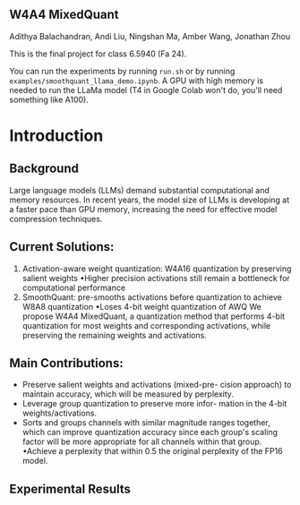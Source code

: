 ## W4A4 MixedQuant
Adithya Balachandran, Andi Liu, Ningshan Ma, Amber Wang, Jonathan Zhou

This is the final project for class 6.5940 (Fa 24).

You can run the experiments by running `run.sh` or by running `examples/smoothquant_llama_demo.ipynb`. A GPU with high memory is needed to run the LLaMa model (T4 in Google Colab won't do, you'll need something like A100).

# Introduction

## Background
Large language models (LLMs) demand
substantial computational and memory resources. In
recent years, the model size of LLMs is developing at a
faster pace than GPU memory, increasing the need for
effective model compression techniques.

## Current Solutions:
1. Activation-aware weight quantization: W4A16 quantization by preserving salient weights
•Higher precision activations still remain a bottleneck
for computational performance
2. SmoothQuant: pre-smooths activations before quantization to achieve W8A8 quantization
•Loses 4-bit weight quantization of AWQ
We propose W4A4 MixedQuant, a quantization
method that performs 4-bit quantization for most
weights and corresponding activations, while preserving the remaining weights and activations. 

## Main Contributions:
- Preserve salient weights and activations (mixed-pre-
cision approach) to maintain accuracy, which will be
measured by perplexity.
- Leverage group quantization to preserve more infor-
mation in the 4-bit weights/activations.
-  Sorts and groups channels with similar magnitude ranges together, which can improve quantization accuracy since each group's scaling factor will be more appropriate for all channels within that group.
•Achieve a perplexity that within 0.5 the original
perplexity of the FP16 model.


## Experimental Results
